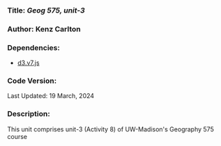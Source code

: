 ### **Title:** *Geog 575, unit-3*

### **Author:** Kenz Carlton

### **Dependencies:**
* [d3.v7.js](https://d3js.org)

### **Code Version:**
Last Updated: 19 March, 2024

### **Description:**
This unit comprises unit-3 (Activity 8) of UW-Madison's Geography 575 course